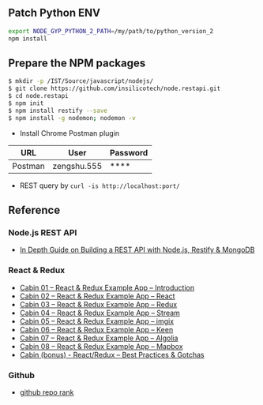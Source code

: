 ## Patch Python ENV

```bash
export NODE_GYP_PYTHON_2_PATH=/my/path/to/python_version_2
npm install
```

## Prepare the NPM packages

```bash
$ mkdir -p /IST/Source/javascript/nodejs/
$ git clone https://github.com/insilicotech/node.restapi.git
$ cd node.restapi
$ npm init
$ npm install restify --save
$ npm install -g nodemon; nodemon -v
```

-   Install Chrome Postman plugin

| URL     | User        | Password |
| ------- | ----------- | -------- |
| Postman | zengshu.555 | \*\*\*\* |

-   REST query by `curl -is http://localhost:port/`

## Reference

### Node.js REST API

-   [In Depth Guide on Building a REST API with Node.js, Restify & MongoDB](https://getstream.io/blog/building-rest-api-node-js-restify-mongodb/)

### React & Redux

-   [Cabin 01 – React & Redux Example App – Introduction](https://getstream.io/blog/cabin-react-redux-introduction/)
-   [Cabin 02 – React & Redux Example App – React](https://getstream.io/blog/cabin-react-redux-example-app-react/)
-   [Cabin 03 – React & Redux Example App – Redux](https://getstream.io/blog/cabin-react-redux-example-app-redux/)
-   [Cabin 04 – React & Redux Example App – Stream](https://getstream.io/blog/cabin-react-redux-example-app-stream/)
-   [Cabin 05 – React & Redux Example App – imgix](https://getstream.io/blog/cabin-react-redux-example-app-imgix/)
-   [Cabin 06 – React & Redux Example App – Keen](https://getstream.io/blog/cabin-react-redux-example-app-keen/)
-   [Cabin 07 – React & Redux Example App – Algolia](https://getstream.io/blog/cabin-react-redux-example-app-algolia/)
-   [Cabin 08 – React & Redux Example App – Mapbox](https://getstream.io/blog/cabin-react-redux-example-app-mapbox/)
-   [Cabin (bonus) - React/Redux – Best Practices & Gotchas](https://getstream.io/blog/react-redux-best-practices-gotchas/)

### Github

-   [github repo rank](https://github.com/search?o=desc&q=stars%3A%3E1&s=stars&type=Repositories)
